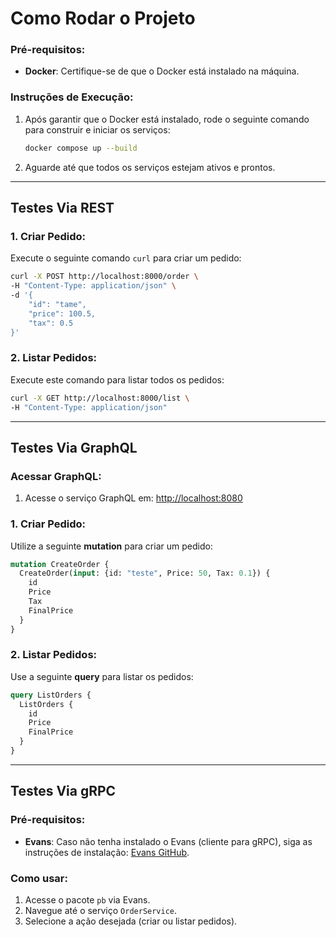 # Como Rodar o Projeto

### Pré-requisitos:
- **Docker**: Certifique-se de que o Docker está instalado na máquina.

### Instruções de Execução:
1. Após garantir que o Docker está instalado, rode o seguinte comando para construir e iniciar os serviços:
   ```bash
   docker compose up --build
   ```

2. Aguarde até que todos os serviços estejam ativos e prontos.

---

## Testes Via REST

### 1. Criar Pedido:
Execute o seguinte comando `curl` para criar um pedido:

```bash
curl -X POST http://localhost:8000/order \
-H "Content-Type: application/json" \
-d '{
    "id": "tame",
    "price": 100.5,
    "tax": 0.5
}'
```

### 2. Listar Pedidos:
Execute este comando para listar todos os pedidos:

```bash
curl -X GET http://localhost:8000/list \
-H "Content-Type: application/json"
```

---

## Testes Via GraphQL

### Acessar GraphQL:
1. Acesse o serviço GraphQL em: [http://localhost:8080](http://localhost:8080)

### 1. Criar Pedido:
Utilize a seguinte **mutation** para criar um pedido:

```graphql
mutation CreateOrder {
  CreateOrder(input: {id: "teste", Price: 50, Tax: 0.1}) {
    id
    Price
    Tax
    FinalPrice
  }
}
```

### 2. Listar Pedidos:
Use a seguinte **query** para listar os pedidos:

```graphql
query ListOrders {
  ListOrders {
    id
    Price
    FinalPrice
  }
}
```

---

## Testes Via gRPC

### Pré-requisitos:
- **Evans**: Caso não tenha instalado o Evans (cliente para gRPC), siga as instruções de instalação: [Evans GitHub](https://github.com/ktr0731/evans).

### Como usar:
1. Acesse o pacote `pb` via Evans.
2. Navegue até o serviço `OrderService`.
3. Selecione a ação desejada (criar ou listar pedidos).